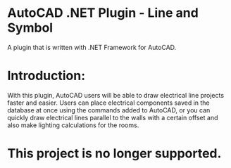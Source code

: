 # AutoCAD .NET Plugin - Line and Symbol
A plugin that is written with .NET Framework for AutoCAD.

# Introduction:
With this plugin, AutoCAD users will be able to draw electrical line projects faster and easier. Users can place electrical components saved in the database at once using the commands added to AutoCAD, or you can quickly draw electrical lines parallel to the walls with a certain offset and also make lighting calculations for the rooms.

# This project is no longer supported.
